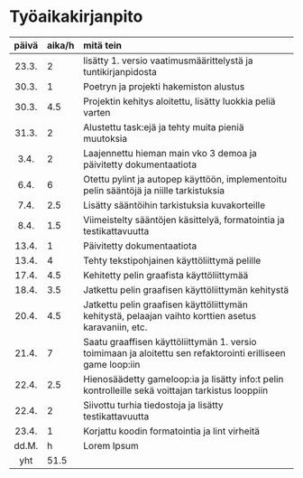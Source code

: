 # Työaikakirjanpito

| päivä | aika/h | mitä tein  |
| :----:|:-----| :-----|
| 23.3. | 2    | lisätty 1. versio vaatimusmäärittelystä ja tuntikirjanpidosta |
| 30.3. | 1  | Poetryn ja projekti hakemiston alustus |
| 30.3. | 4.5  | Projektin kehitys aloitettu, lisätty luokkia peliä varten |
| 31.3. | 2  | Alustettu task:ejä ja tehty muita pieniä muutoksia |
| 3.4. | 2  | Laajennettu hieman main vko 3 demoa ja päivitetty dokumentaatiota |
| 6.4. | 6  | Otettu pylint ja autopep käyttöön, implementoitu pelin sääntöjä ja niille tarkistuksia |
| 7.4. | 2.5  | Lisätty sääntöihin tarkistuksia kuvakorteille |
| 8.4. | 1.5  | Viimeistelty sääntöjen käsittelyä, formatointia ja testikattavuutta |
| 13.4. | 1  | Päivitetty dokumentaatiota |
| 13.4. | 4  | Tehty tekstipohjainen käyttöliittymä pelille |
| 17.4. | 4.5  | Kehitetty pelin graafista käyttöliittymää |
| 18.4. | 3.5  | Jatkettu pelin graafisen käyttöliittymän kehitystä |
| 20.4. | 4.5    | Jatkettu pelin graafisen käyttöliittymän kehitystä, pelaajan vaihto korttien asetus karavaniin, etc. |
| 21.4. | 7    | Saatu graaffisen käyttöliittymän 1. versio toimimaan ja aloitettu sen refaktorointi erilliseen game loop:iin |
| 22.4. | 2.5    | Hienosäädetty gameloop:ia ja lisätty info:t pelin kontrolleille sekä voittajan tarkistus looppiin |
| 22.4. | 2    | Siivottu turhia tiedostoja ja lisätty testikattavuutta |
| 23.4. | 1    | Korjattu koodin formatointia ja lint virheitä |
| dd.M. | h    | Lorem Ipsum |
| yht   | 51.5   | | 
